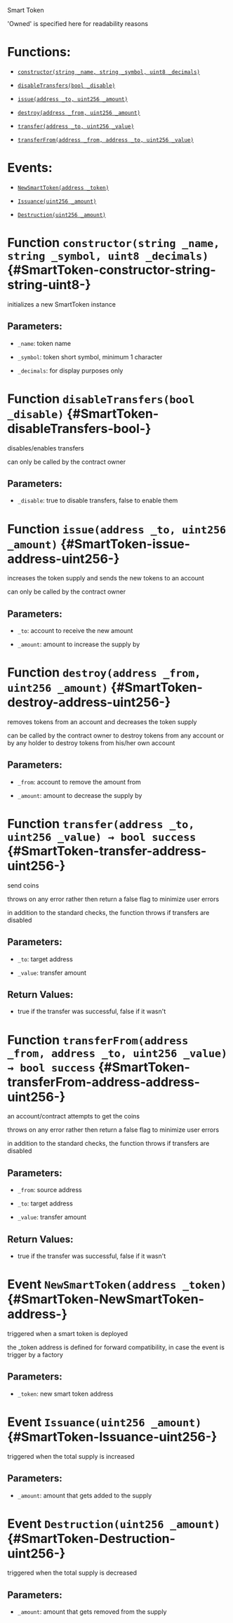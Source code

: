 Smart Token

'Owned' is specified here for readability reasons

# Functions:

- [`constructor(string _name, string _symbol, uint8 _decimals)`](#SmartToken-constructor-string-string-uint8-)

- [`disableTransfers(bool _disable)`](#SmartToken-disableTransfers-bool-)

- [`issue(address _to, uint256 _amount)`](#SmartToken-issue-address-uint256-)

- [`destroy(address _from, uint256 _amount)`](#SmartToken-destroy-address-uint256-)

- [`transfer(address _to, uint256 _value)`](#SmartToken-transfer-address-uint256-)

- [`transferFrom(address _from, address _to, uint256 _value)`](#SmartToken-transferFrom-address-address-uint256-)

# Events:

- [`NewSmartToken(address _token)`](#SmartToken-NewSmartToken-address-)

- [`Issuance(uint256 _amount)`](#SmartToken-Issuance-uint256-)

- [`Destruction(uint256 _amount)`](#SmartToken-Destruction-uint256-)

# Function `constructor(string _name, string _symbol, uint8 _decimals)` {#SmartToken-constructor-string-string-uint8-}

initializes a new SmartToken instance

## Parameters:

- `_name`:       token name

- `_symbol`:     token short symbol, minimum 1 character

- `_decimals`:   for display purposes only

# Function `disableTransfers(bool _disable)` {#SmartToken-disableTransfers-bool-}

disables/enables transfers

can only be called by the contract owner

## Parameters:

- `_disable`:    true to disable transfers, false to enable them

# Function `issue(address _to, uint256 _amount)` {#SmartToken-issue-address-uint256-}

increases the token supply and sends the new tokens to an account

can only be called by the contract owner

## Parameters:

- `_to`:         account to receive the new amount

- `_amount`:     amount to increase the supply by

# Function `destroy(address _from, uint256 _amount)` {#SmartToken-destroy-address-uint256-}

removes tokens from an account and decreases the token supply

can be called by the contract owner to destroy tokens from any account or by any holder to destroy tokens from his/her own account

## Parameters:

- `_from`:       account to remove the amount from

- `_amount`:     amount to decrease the supply by

# Function `transfer(address _to, uint256 _value) → bool success` {#SmartToken-transfer-address-uint256-}

send coins

throws on any error rather then return a false flag to minimize user errors

in addition to the standard checks, the function throws if transfers are disabled

## Parameters:

- `_to`:      target address

- `_value`:   transfer amount

## Return Values:

- true if the transfer was successful, false if it wasn't

# Function `transferFrom(address _from, address _to, uint256 _value) → bool success` {#SmartToken-transferFrom-address-address-uint256-}

an account/contract attempts to get the coins

throws on any error rather then return a false flag to minimize user errors

in addition to the standard checks, the function throws if transfers are disabled

## Parameters:

- `_from`:    source address

- `_to`:      target address

- `_value`:   transfer amount

## Return Values:

- true if the transfer was successful, false if it wasn't

# Event `NewSmartToken(address _token)` {#SmartToken-NewSmartToken-address-}

triggered when a smart token is deployed

the _token address is defined for forward compatibility, in case the event is trigger by a factory

## Parameters:

- `_token`:  new smart token address

# Event `Issuance(uint256 _amount)` {#SmartToken-Issuance-uint256-}

triggered when the total supply is increased

## Parameters:

- `_amount`:  amount that gets added to the supply

# Event `Destruction(uint256 _amount)` {#SmartToken-Destruction-uint256-}

triggered when the total supply is decreased

## Parameters:

- `_amount`:  amount that gets removed from the supply
